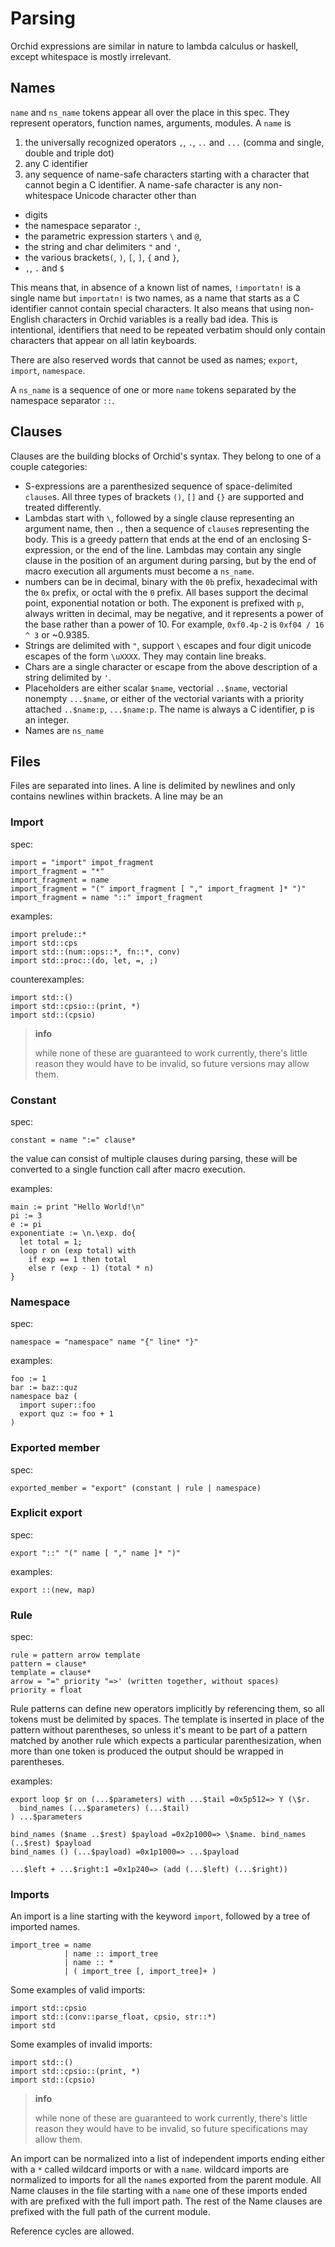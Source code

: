 # Parsing

Orchid expressions are similar in nature to lambda calculus or haskell, except whitespace is mostly irrelevant.  

## Names

`name` and `ns_name` tokens appear all over the place in this spec. They represent operators, function names, arguments, modules. A `name` is

1. the universally recognized operators `,`, `.`, `..` and `...` (comma and single, double and triple dot)
2. any C identifier
3. any sequence of name-safe characters starting with a character that cannot begin a C identifier. A name-safe character is any non-whitespace Unicode character other than

 - digits
 - the namespace separator `:`,
 - the parametric expression starters `\` and `@`,
 - the string and char delimiters `"` and `'`,
 - the various brackets`(`, `)`, `[`, `]`, `{` and `}`,
 - `,`, `.` and `$`

This means that, in absence of a known list of names, `!importatn!` is a single name but `importatn!` is two names, as a name that starts as a C identifier cannot contain special characters. It also means that using non-English characters in Orchid variables is a really bad idea. This is intentional, identifiers that need to be repeated verbatim should only contain characters that appear on all latin keyboards.

There are also reserved words that cannot be used as names; `export`, `import`, `namespace`.

A `ns_name` is a sequence of one or more `name` tokens separated by the namespace separator `::`.

## Clauses

Clauses are the building blocks of Orchid's syntax. They belong to one of a couple categories:

- S-expressions are a parenthesized sequence of space-delimited `clause`s. All three types of brackets `()`, `[]` and `{}` are supported and treated differently.
- Lambdas start with `\`, followed by a single clause representing an argument name, then `.`, then a sequence of `clause`s representing the body. This is a greedy pattern that ends at the end of an enclosing S-expression, or the end of the line. Lambdas may contain any single clause in the position of an argument during parsing, but by the end of macro execution all arguments must become a `ns_name`. 
- numbers can be in decimal, binary with the `0b` prefix, hexadecimal with the `0x` prefix, or octal with the `0` prefix. All bases support the decimal point, exponential notation or both. The exponent is prefixed with `p`, always written in decimal, may be negative, and it represents a power of the base rather than a power of 10. For example, `0xf0.4p-2` is `0xf04 / 16 ^ 3` or ~0.9385.
- Strings are delimited with `"`, support `\` escapes and four digit unicode escapes of the form `\uXXXX`. They may contain line breaks.
- Chars are a single character or escape from the above description of a string delimited by `'`.
- Placeholders are either scalar `$name`, vectorial `..$name`, vectorial nonempty `...$name`, or either of the vectorial variants with a priority attached `..$name:p`, `...$name:p`. The name is always a C identifier, p is an integer.
- Names are `ns_name`

## Files

Files are separated into lines. A line is delimited by newlines and only contains newlines within brackets. A line may be an

### Import
spec:
```
import = "import" impot_fragment
import_fragment = "*"
import_fragment = name
import_fragment = "(" import_fragment [ "," import_fragment ]* ")"
import_fragment = name "::" import_fragment 
```
examples:
```
import prelude::*
import std::cps
import std::(num::ops::*, fn::*, conv)
import std::proc::(do, let, =, ;)
```
counterexamples:
```
import std::()
import std::cpsio::(print, *)
import std::(cpsio)
```
> **info**
> 
> while none of these are guaranteed to work currently, there's little reason they would have to be invalid, so future versions may allow them.

### Constant
spec:
```
constant = name ":=" clause*
```
the value can consist of multiple clauses during parsing, these will be converted to a single function call after macro execution.

examples:
```
main := print "Hello World!\n"
pi := 3
e := pi
exponentiate := \n.\exp. do{
  let total = 1;
  loop r on (exp total) with
    if exp == 1 then total
    else r (exp - 1) (total * n)
}
```
### Namespace
spec:
```
namespace = "namespace" name "{" line* "}"
```
examples:
```
foo := 1
bar := baz::quz
namespace baz (
  import super::foo
  export quz := foo + 1
)
```

### Exported member
spec:
```
exported_member = "export" (constant | rule | namespace)
```

### Explicit export
spec:
```
export "::" "(" name [ "," name ]* ")"
```
examples:
```
export ::(new, map)
```

### Rule
spec:
```
rule = pattern arrow template
pattern = clause*
template = clause*
arrow = "=" priority "=>' (written together, without spaces)
priority = float
```
Rule patterns can define new operators implicitly by referencing them, so all tokens must be delimited by spaces. The template is inserted in place of the pattern without parentheses, so unless it's meant to be part of a pattern matched by another rule which expects a particular parenthesization, when more than one token is produced the output should be wrapped in parentheses.

examples:
```
export loop $r on (...$parameters) with ...$tail =0x5p512=> Y (\$r.
  bind_names (...$parameters) (...$tail)
) ...$parameters

bind_names ($name ..$rest) $payload =0x2p1000=> \$name. bind_names (..$rest) $payload
bind_names () (...$payload) =0x1p1000=> ...$payload

...$left + ...$right:1 =0x1p240=> (add (...$left) (...$right))
```

### Imports

An import is a line starting with the keyword `import`, followed by a tree of imported names.

```
import_tree = name
            | name :: import_tree
            | name :: *
            | ( import_tree [, import_tree]+ )
```

Some examples of valid imports:

```
import std::cpsio
import std::(conv::parse_float, cpsio, str::*)
import std
```

Some examples of invalid imports:

```
import std::()
import std::cpsio::(print, *)
import std::(cpsio)
```

> **info**
> 
> while none of these are guaranteed to work currently, there's little reason they would have to be invalid, so future specifications may allow them.

An import can be normalized into a list of independent imports ending either with a `*` called wildcard imports or with a `name`. wildcard imports are normalized to imports for all the `name`s exported from the parent module. All Name clauses in the file starting with a `name` one of these imports ended with are prefixed with the full import path. The rest of the Name clauses are prefixed with the full path of the current module.

Reference cycles are allowed.

